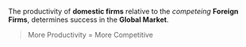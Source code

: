 The productivity of **domestic firms** relative to the *competeing* **Foreign Firms**, determines success in the **Global Market**.
> More Productivity = More Competitive